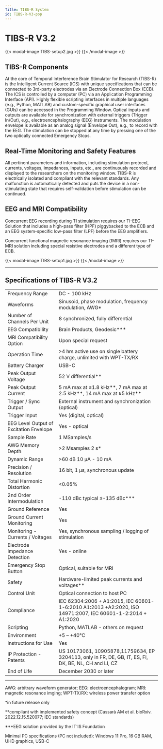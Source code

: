 ```yaml
---
Title: TIBS-R System
id: TIBS-R-V3-pop
---
```

# TIBS-R V3.2

{{< modal-image TIBS-setup2.jpg >}}
{{< /modal-image >}}

## TIBS-R Components

At the core of Temporal Interference Brain Stimulator for Research (TIBS-R) is the Intelligent Current Source (ICS) with unique specifications that can be connected to 3rd-party electrodes via an Electrode Connection Box (ECB). The ICS is controlled by a computer (PC) via an Application Programming Interface (API). Highly flexible scripting interfaces in multiple languages (e.g., Python, MATLAB) and custom-specific graphical user interfaces (GUIs) can be accessed in the Programming Window. Optical inputs and outputs are available for synchronization with external triggers (Trigger In/Out), e.g., electroencephalography (EEG) instruments. The modulation envelope is available as an analog signal (Envelope Out), e.g., to record with the EEG. The stimulation can be stopped at any time by pressing one of the two optically connected Emergency Stops.

## Real-Time Monitoring and Safety Features

All pertinent parameters and information, including stimulation protocol, currents, voltages, impedances, inputs, etc., are continuously recorded and displayed to the researchers on the monitoring window. TIBS-R is electrically isolated and compliant with the relevant standards. Any malfunction is automatically detected and puts the device in a non-stimulating state that requires self-validation before stimulation can be continued.

## EEG and MRI Compatibility

Concurrent EEG recording during TI stimulation requires our TI-EEG Solution that includes a high-pass filter (HPF) piggybacked to the ECB and an EEG system-specific low-pass filter (LPF) before the EEG amplifiers.

Concurrent functional magnetic resonance imaging (fMRI) requires our TI-MRI solution including special resistive electrodes and a different type of ECB. 

{{< modal-image TIBS-setup1.jpg >}}
{{< /modal-image >}}

---

## Specifications of TIBS-R V3.2 

|    |            |
|:-----------|:------------|
|Frequency Range|DC - 100 kHz |
|Waveforms|Sinusoid, phase modulation, frequency modulation, AWG* |
|Number of Channels Per Unit|8 synchronized, fully differential |
|EEG Compatibility|Brain Products, Geodesic*** |
|MRI Compatibility Option|Upon special request |
|Operation Time|>4 hrs active use on single battery charge, unlimited with WPT-TX/RX |
|Battery Charger|USB-C
|Peak Output Voltage|52 V differential** |
|Peak Output Current|5 mA max at ≤1.8 kHz**, 7 mA max at 2.5 kHz**, 14 mA max at ≥5 kHz** |
|Trigger / Sync Output|External instrument and synchronization (optical) |
|Trigger Input|Yes (digital, optical) |
|EEG Level Output of Excitation Envelope|Yes - optical |
|Sample Rate|1 MSamples/s |
|AWG Memory Depth|>2 Msamples 2 s* |
|Dynamic Range|>60 dB 10 µA - 10 mA |
|Precision / Resolution|16 bit, 1 µs, synchronous update |
|Total Harmonic Distortion|<0.05% |
|2nd Order Intermodulation|-110 dBc typical ≤-135 dBc*** |
|Ground Reference|Yes |
|Ground Current Monitoring|Yes |
|Monitoring - Currents / Voltages|Yes, synchronous sampling / logging of stimulation |
|Electrode Impedance Detection|Yes - online |
|Emergency Stop Button|Optical, suitable for MRI |
|Safety|Hardware-limited peak currents and voltages** |
|Control Unit|Optical connection to host PC |
|Compliance|IEC 62304:2006 + A1:2015, IEC 60601-1-6:2010 A1:2013 +A2:2020, ISO 14971:2007, IEC 60601-1-2:2014 + A1:2020 |
|Scripting|Python, MATLAB - others on request |
|Environment|+5 – +40°C |
|Instructions for Use|Yes |
|IP Protection - Patents|US 10173061, 10905878,11759634, EP 3204113, only in FR, DE, GB, IT, ES, FI, DK, BE, NL, CH and LI, CZ |
End of Life|December 2030 or later |

---

AWG: arbitrary waveform generator; EEG: electroencephalogram; MRI: magnetic resonance imging; WPT-TX/RX: wireless power transfer option

*in future release only

**compliant with implemented safety concept (Cassarà AM et al. bioRxiv. 2022.12.15.520077; IEC standards)

***EEG solution provided by the IT'IS Foundation

Minimal PC specifications (PC not included): Windows 11 Pro, 16 GB RAM, UHD graphics, USB-C

